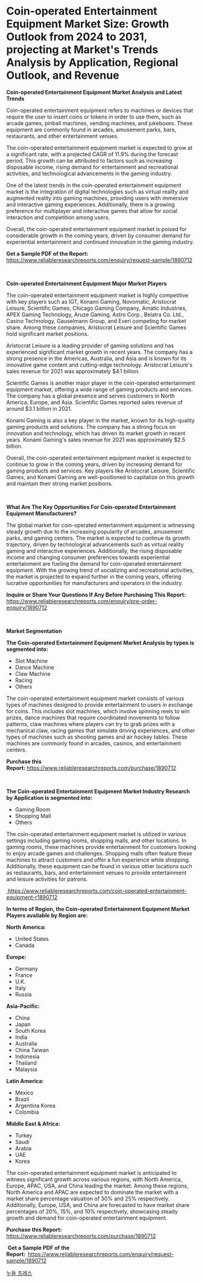 <p><h1>Coin-operated Entertainment Equipment Market Size: Growth Outlook from 2024 to 2031, projecting at Market's Trends Analysis by Application, Regional Outlook, and Revenue</h1></p><p><strong>Coin-operated Entertainment Equipment Market Analysis and Latest Trends</strong></p>
<p><p>Coin-operated entertainment equipment refers to machines or devices that require the user to insert coins or tokens in order to use them, such as arcade games, pinball machines, vending machines, and jukeboxes. These equipment are commonly found in arcades, amusement parks, bars, restaurants, and other entertainment venues.</p><p>The coin-operated entertainment equipment market is expected to grow at a significant rate, with a projected CAGR of 11.9% during the forecast period. This growth can be attributed to factors such as increasing disposable income, rising demand for entertainment and recreational activities, and technological advancements in the gaming industry.</p><p>One of the latest trends in the coin-operated entertainment equipment market is the integration of digital technologies such as virtual reality and augmented reality into gaming machines, providing users with immersive and interactive gaming experiences. Additionally, there is a growing preference for multiplayer and interactive games that allow for social interaction and competition among users.</p><p>Overall, the coin-operated entertainment equipment market is poised for considerable growth in the coming years, driven by consumer demand for experiential entertainment and continued innovation in the gaming industry.</p></p>
<p><strong>Get a Sample PDF of the Report:&nbsp;</strong> <a href="https://www.reliableresearchreports.com/enquiry/request-sample/1890712">https://www.reliableresearchreports.com/enquiry/request-sample/1890712</a></p>
<p>&nbsp;</p>
<p><strong>Coin-operated Entertainment Equipment Major Market Players</strong></p>
<p><p>The coin-operated entertainment equipment market is highly competitive with key players such as IGT, Konami Gaming, Novomatic, Aristocrat Leisure, Scientific Games, Chicago Gaming Company, Amatic Industries, APEX Gaming Technology, Aruze Gaming, Astro Corp., Belatra Co. Ltd., Casino Technology, Gauselmann Group, and Everi competing for market share. Among these companies, Aristocrat Leisure and Scientific Games hold significant market positions.</p><p>Aristocrat Leisure is a leading provider of gaming solutions and has experienced significant market growth in recent years. The company has a strong presence in the Americas, Australia, and Asia and is known for its innovative game content and cutting-edge technology. Aristocrat Leisure's sales revenue for 2021 was approximately $4.1 billion.</p><p>Scientific Games is another major player in the coin-operated entertainment equipment market, offering a wide range of gaming products and services. The company has a global presence and serves customers in North America, Europe, and Asia. Scientific Games reported sales revenue of around $3.1 billion in 2021.</p><p>Konami Gaming is also a key player in the market, known for its high-quality gaming products and solutions. The company has a strong focus on innovation and technology, which has driven its market growth in recent years. Konami Gaming's sales revenue for 2021 was approximately $2.5 billion.</p><p>Overall, the coin-operated entertainment equipment market is expected to continue to grow in the coming years, driven by increasing demand for gaming products and services. Key players like Aristocrat Leisure, Scientific Games, and Konami Gaming are well-positioned to capitalize on this growth and maintain their strong market positions.</p></p>
<p>&nbsp;</p>
<p><strong>What Are The Key Opportunities For Coin-operated Entertainment Equipment Manufacturers?</strong></p>
<p><p>The global market for coin-operated entertainment equipment is witnessing steady growth due to the increasing popularity of arcades, amusement parks, and gaming centers. The market is expected to continue its growth trajectory, driven by technological advancements such as virtual reality gaming and interactive experiences. Additionally, the rising disposable income and changing consumer preferences towards experiential entertainment are fueling the demand for coin-operated entertainment equipment. With the growing trend of socializing and recreational activities, the market is projected to expand further in the coming years, offering lucrative opportunities for manufacturers and operators in the industry.</p></p>
<p><strong>Inquire or Share Your Questions If Any Before Purchasing This Report:</strong> <a href="https://www.reliableresearchreports.com/enquiry/pre-order-enquiry/1890712">https://www.reliableresearchreports.com/enquiry/pre-order-enquiry/1890712</a></p>
<p>&nbsp;</p>
<p><strong>Market Segmentation</strong></p>
<p><strong>The Coin-operated Entertainment Equipment Market Analysis by types is segmented into:</strong></p>
<p><ul><li>Slot Machine</li><li>Dance Machine</li><li>Claw Machine</li><li>Racing</li><li>Others</li></ul></p>
<p><p>The coin-operated entertainment equipment market consists of various types of machines designed to provide entertainment to users in exchange for coins. This includes slot machines, which involve spinning reels to win prizes, dance machines that require coordinated movements to follow patterns, claw machines where players can try to grab prizes with a mechanical claw, racing games that simulate driving experiences, and other types of machines such as shooting games and air hockey tables. These machines are commonly found in arcades, casinos, and entertainment centers.</p></p>
<p><strong>Purchase this Report:&nbsp;</strong><a href="https://www.reliableresearchreports.com/purchase/1890712">https://www.reliableresearchreports.com/purchase/1890712</a></p>
<p>&nbsp;</p>
<p><strong>The Coin-operated Entertainment Equipment Market Industry Research by Application is segmented into:</strong></p>
<p><ul><li>Gaming Room</li><li>Shopping Mall</li><li>Others</li></ul></p>
<p><p>The coin-operated entertainment equipment market is utilized in various settings including gaming rooms, shopping malls, and other locations. In gaming rooms, these machines provide entertainment for customers looking to enjoy arcade games and challenges. Shopping malls often feature these machines to attract customers and offer a fun experience while shopping. Additionally, these equipment can be found in various other locations such as restaurants, bars, and entertainment venues to provide entertainment and leisure activities for patrons.</p></p>
<p><a href="https://www.reliableresearchreports.com/coin-operated-entertainment-equipment-r1890712">&nbsp;https://www.reliableresearchreports.com/coin-operated-entertainment-equipment-r1890712</a></p>
<p><strong>In terms of Region, the Coin-operated Entertainment Equipment Market Players available by Region are:</strong></p>
<p>
    <p> <strong> North America: </strong>
        <ul>
            <li>United States</li>
            <li>Canada</li>
        </ul>
        </p> 
    <p> <strong> Europe: </strong>
        <ul>
            <li>Germany</li>
            <li>France</li>
            <li>U.K.</li>
            <li>Italy</li>
            <li>Russia</li>
        </ul>
        </p> 
    <p> <strong> Asia-Pacific: </strong>
        <ul>
            <li>China</li>
            <li>Japan</li>
            <li>South Korea</li>
            <li>India</li>
            <li>Australia</li>
            <li>China Taiwan</li>
            <li>Indonesia</li>
            <li>Thailand</li>
            <li>Malaysia</li>
        </ul>
        </p> 
    <p> <strong> Latin America: </strong>
        <ul>
            <li>Mexico</li>
            <li>Brazil</li>
            <li>Argentina Korea</li>
            <li>Colombia</li>
        </ul>
        </p> 
    <p> <strong> Middle East & Africa: </strong>
        <ul>
            <li>Turkey</li>
            <li>Saudi</li>
            <li>Arabia</li>
            <li>UAE</li>
            <li>Korea</li>
        </ul>
    </p>
    </p>
<p><p>The coin-operated entertainment equipment market is anticipated to witness significant growth across various regions, with North America, Europe, APAC, USA, and China leading the market. Among these regions, North America and APAC are expected to dominate the market with a market share percentage valuation of 30% and 25% respectively. Additionally, Europe, USA, and China are forecasted to have market share percentages of 20%, 15%, and 10% respectively, showcasing steady growth and demand for coin-operated entertainment equipment.</p></p>
<p><strong>Purchase this Report: </strong><a href="https://www.reliableresearchreports.com/purchase/1890712">https://www.reliableresearchreports.com/purchase/1890712</a></p>
<p>&nbsp;<strong>Get a Sample PDF of the Report:&nbsp;&nbsp;</strong><a href="https://www.reliableresearchreports.com/enquiry/request-sample/1890712">https://www.reliableresearchreports.com/enquiry/request-sample/1890712</a></p>
<p><strong></strong></p>
<p><p><a href="https://github.com/mpodehpw07370073/Market-Research-Report-List-1/blob/main/345691940735.md">누들 프레스</a></p></p>